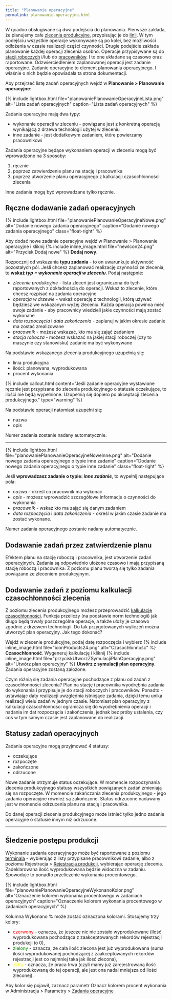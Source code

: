 ```yaml
---
title: "Planowanie operacyjne"
permalink: planowanie-operacyjne.html 
---
```


W qcadoo obsługiwane są dwa podejścia do planowania. Pierwsze zakłada, że planujemy całe [zlecenia produkcyjne](/zlecenia-produkcyjne), przypisując je do [linii](/linie-produkcyjne). W tym podejściu wszystkie operacje wykonywane są po kolei, bez możliwości odłożenia w czasie realizacji części czynności. Drugie podejście zakłada planowanie każdej operacji zlecenia osobno. Operacje przypisywane są do [stacji roboczych](/stacje-robocze) i/lub do [pracowników](/pracownicy). I to one układane są czasowo oraz raportowane. Odzwierciedleniem zaplanowanej operacji jest zadanie operacyjne. Zadanie operacyjne to element planowania operacyjnego. I właśnie o nich będzie opowiadała ta strona dokumentacji.

Aby przejrzeć listę zadań operacyjnych wejdź w **Planowanie > Planowanie operacyjne**:

{% include lightbox.html file="planowaniePlanowanieOperacyjneLista.png" alt="Lista zadań operacyjnych" caption="Lista zadań operacyjnych" %}

Zadania operacyjne mają dwa typy:
- wykonanie operacji w zleceniu - powiązane jest z konkretną operacją wynikającą z drzewa technologii użytej w zleceniu
- inne zadanie - jest dodatkowym zadaniem, które powierzamy pracownikowi

Zadania operacyjne będące wykonaniem operacji w zleceniu mogą być wprowadzone na 3 sposoby:
1. ręcznie
2. poprzez zatwierdzenie planu na stację i pracownika
3. poprzez utworzenie planu operacyjnego z kalkulacji czasochłonności zlecenia

Inne zadania mogą być wprowadzane tylko ręcznie.


## Ręczne dodawanie zadań operacyjnych

{% include lightbox.html file="planowaniePlanowanieOperacyjneNowe.png" alt="Dodanie nowego zadania operacyjnego" caption="Dodanie nowego zadania operacyjnego" class="float-right" %}

Aby dodać nowe zadanie operacyjne wejdź w Planowanie > Planowanie operacyjne i kliknij {% include inline_image.html file="newIcon24.png" alt="Przycisk Dodaj nowe" %} **Dodaj nowy**. 

Rozpocznij od wskazania **typu zadania** - to on uwarunkuje aktywność pozostałych pól. Jeśli chcesz zaplanować realizację czynności ze zlecenia, to **wskaż _typ = wykonanie operacji w zleceniu_**. Podaj następnie:
- _zlecenie produkcyjne_ - lista zleceń jest ograniczona do tych raportowanych z dokładnością do operacji. Wskaż to zlecenie, które chcesz rozpisać na zadania operacyjne
- _operacja w drzewie_ - wskaż operację z technologii, którą używać będziesz we wskazanym wyżej zleceniu. Każda operacja powinna mieć swoje zadanie - aby pracownicy wiedzieli jakie czynności mają zostać wykonane
- _data rozpoczęcia_ i _data zakończenia_ - zaplanuj w jakim okresie zadanie ma zostać zrealizowane
- _pracownik_ - możesz wskazać, kto ma się zająć zadaniem
- _stacja robocza_ - możesz wskazać na jakiej stacji roboczej (czy to maszynie czy stanowisku) zadanie ma być wykonywane

Na podstawie wskazanego zlecenia produkcyjnego uzupełnią się:
- linia produkcyjna
- ilości: planowana, wyprodukowana
- procent wykonania

{% include callout.html content="Jeśli zadanie operacyjne wystawione ręcznie jest przypisane do zlecenia produkcyjnego o statusie oczekujące, to ilości nie będą wypełnione. Uzupełnią się dopiero po akceptacji zlecenia produkcyjnego." type="warning" %}

Na podstawie operacji natomiast uzupełni się:
- nazwa
- opis

Numer zadania zostanie nadany automatycznie.

---

{% include lightbox.html file="planowaniePlanowanieOperacyjneNoweInne.png" alt="Dodanie nowego zadania operacyjnego o typie inne zadanie" caption="Dodanie nowego zadania operacyjnego o typie inne zadanie" class="float-right" %}

Jeśli **wprowadzasz zadanie o typie: _inne zadanie_**, to wypełnij następujące pola:
- _nazwa_ - określ co pracownik ma wykonać
- _opis_ - możesz wprowadzić szczegółowe informacje o czynności do wykonania
- _pracownik_ - wskaż kto ma zająć się danym zadaniem
- _data rozpoczęcia_ i _data zakończenia_ - określ w jakim czasie zadanie ma zostać wykonane.

Numer zadania operacyjnego zostanie nadany automatycznie.

## Dodawanie zadań przez zatwierdzenie planu 

Efektem planu na stację roboczą i pracownika, jest utworzenie zadań operacyjnych. Zadania są odpowiednio ułożone czasowo i mają przypisaną stację roboczą i pracownika. Z poziomu planu tworzą się tylko zadania powiązane ze zleceniem produkcyjnym.

## Dodawanie zadań z poziomu kalkulacji czasochłonności zlecenia

Z poziomu zlecenia produkcyjnego możesz przeprowadzić [kalkulację czasochłonności](/czasochlonnosc-zlecenia). Funkcja przeliczy (na podstawie norm technologii) jak długo będą trwały poszczególne operacje, a także ułoży je czasowo zgodnie z drzewem technologii. Do tak przygotowanych wyliczeń można utworzyć plan operacyjny. Jak tego dokonać?

Wejdź w zlecenie produkcyjne, podaj datę rozpoczęcia i wybierz {% include inline_image.html file="iconProducts24.png" alt="Czasochłonność" %} **Czasochłonność**. Wygeneruj kalkulację i kliknij {% include inline_image.html file="przyciskUtworzZSymulacjiPlanOperacyjny.png" alt="Utwórz plan operacyjny" %} **Utwórz z symulacji plan operacyjny**. Zadania operacyjne zostaną założone.

Czym różnią się zadania operacyjne pochodzące z planu od zadań z czasochłonności zlecenia? Plan na stację i pracownika wyodrębnia zadania do wykonania i przypisuje je do stacji roboczych i pracowników. Ponadto - ustawiając daty realizacji uwzględnia istniejące zadania, dzięki temu unika realizacji wielu zadań w jednym czasie. Natomiast plan operacyjny z kalkulacji czasochłonności ogranicza się do wyodrębnienia operacji i nadania im dat rozpoczęcia i zakończenia, jednak bez próby ustalenia, czy coś w tym samym czasie jest zaplanowane do realizacji. 

## Statusy zadań operacyjnych

Zadania operacyjne mogą przyjmować 4 statusy:
- oczekujące
- rozpoczęte
- zakończone
- odrzucone

Nowe zadanie otrzymuje status oczekujące. W momencie rozpoczynania zlecenia produkcyjnego statusy wszystkich powiązanych zadań zmieniają się na rozpoczęte. W momencie zakańczania zlecenia produkcyjnego - jego zadania operacyjne również są zakończone. Status odrzucone nadawany jest w momencie odrzucenia planu na stację i pracownika.

Do danej operacji zlecenia produkcyjnego może istnieć tylko jedno zadanie operacyjne o statusie innym niż odrzucone.

---

## Śledzenie postępu produkcji

Wykonanie zadania operacyjnego może być raportowane z poziomu [terminala](/terminal) - wybierając z listy przypisane pracownikowi zadanie, albo z poziomu Rejestracja > [Rejestracja produkcji](/rejestracja-produkcji), wybierając operację zlecenia. Zadeklarowana ilość wyprodukowana będzie widoczna w zadaniu. Spowoduje to ponadto przeliczenie wykonania procentowego.

{% include lightbox.html file="planowaniePlanowanieOperacyjneWykonanoKolor.png" alt="Oznaczenie kolorem wykonania procentowego w zadaniach operacyjnych" caption="Oznaczenie kolorem wykonania procentowego w zadaniach operacyjnych" %}

Kolumna Wykonano % może zostać oznaczona kolorami. Stosujemy trzy kolory:
- <span style="color:red"> czerwony</span> - oznacza, że jeszcze nic nie zostało wyprodukowane (ilość wyprodukowana pochodząca z zaakceptowanych rekordów rejestracji produkcji to 0),
- <span style="color:green"> zielony</span> - oznacza, że cała ilość zlecona jest już wyprodukowana (suma ilości wyprodukowanej pochodzącej z zaakceptowanych rekordów rejestracji jest co najmniej taka jak ilość zlecona),
- <span style="color:yellow"> żółty</span> - oznacza, że praca trwa (czyli mamy już zarejestrowaną ilość wyprodukowaną do tej operacji, ale jest ona nadal mniejsza od ilości zleconej).

Aby kolor się pojawił, zaznacz parametr Oznacz kolorem procent wykonania w Administracja > Parametry > [Zadania operacyjne](/parametry-zadania-operacyjne)